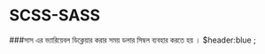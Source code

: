 # SCSS-SASS

###সাস এর ভ্যারিয়েবল ডিক্লেয়ার করার সময় ডলার সিম্বল ব্যবহার করতে হয় । $header:blue ; 




